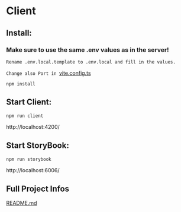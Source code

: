 # Client

## Install:
### Make sure to use the same .env values as in the server!
`Rename .env.local.template to .env.local and fill in the values.`

`Change also Port in `[vite.config.ts](vite.config.ts)

`npm install`

## Start Client:
`npm run client`

http://localhost:4200/

## Start StoryBook:
`npm run storybook`

http://localhost:6006/

## Full Project Infos
[README.md](../README.md)